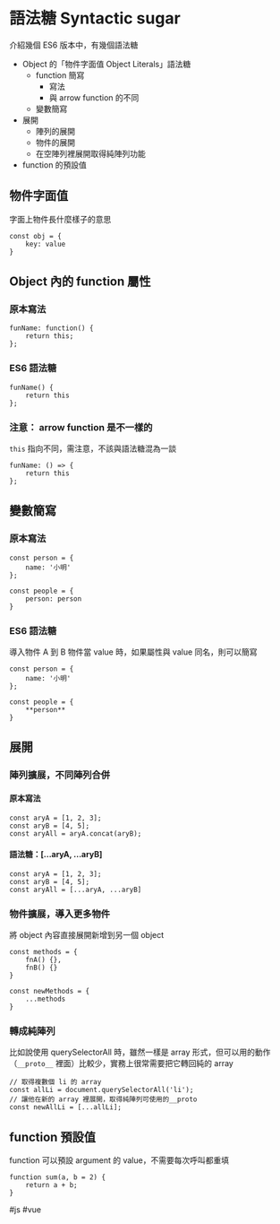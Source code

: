 # 語法糖 Syntactic sugar

介紹幾個 ES6 版本中，有幾個語法糖
- Object 的「物件字面值 Object Literals」語法糖
	- function 簡寫
		- 寫法
		- 與 arrow function 的不同
	- 變數簡寫
- 展開
	- 陣列的展開
	- 物件的展開
	- 在空陣列裡展開取得純陣列功能
- function 的預設值


## 物件字面值
字面上物件長什麼樣子的意思
```
const obj = {
    key: value
}
```
## Object 內的 function 屬性
### 原本寫法
```
funName: function() {
	return this;
};
```
### ES6 語法糖
```
funName() {
	return this
};
```
### 注意： arrow function 是不一樣的
`this` 指向不同，需注意，不該與語法糖混為一談
```
funName: () => {
	return this
};
```


## 變數簡寫
### 原本寫法
```
const person = {
	name: '小明'
};

const people = {
	person: person
}
```
### ES6 語法糖
導入物件 A 到 B 物件當 value 時，如果屬性與 value 同名，則可以簡寫
```
const person = {
	name: '小明'
};

const people = {
	**person**
}
```

## 展開
### 陣列擴展，不同陣列合併
#### 原本寫法
````
const aryA = [1, 2, 3];
const aryB = [4, 5];
const aryAll = aryA.concat(aryB);
````
#### 語法糖：[...aryA, ...aryB]
````
const aryA = [1, 2, 3];
const aryB = [4, 5];
const aryAll = [...aryA, ...aryB]
````
### 物件擴展，導入更多物件
將 object 內容直接展開新增到另一個 object
```
const methods = {
	fnA() {},
	fnB() {}
}

const newMethods = {
	...methods
}
```

### 轉成純陣列
比如說使用 querySelectorAll 時，雖然一樣是 array 形式，但可以用的動作（`__proto__` 裡面）比較少，實務上很常需要把它轉回純的 array
```
// 取得複數個 li 的 array
const allLi = document.querySelectorAll('li'); 
// 讓他在新的 array 裡展開，取得純陣列可使用的__proto
const newAllLi = [...allLi];		
```
## function 預設值
function 可以預設 argument 的 value，不需要每次呼叫都重填

```
function sum(a, b = 2) {
	return a + b;
}  
```


#js #vue